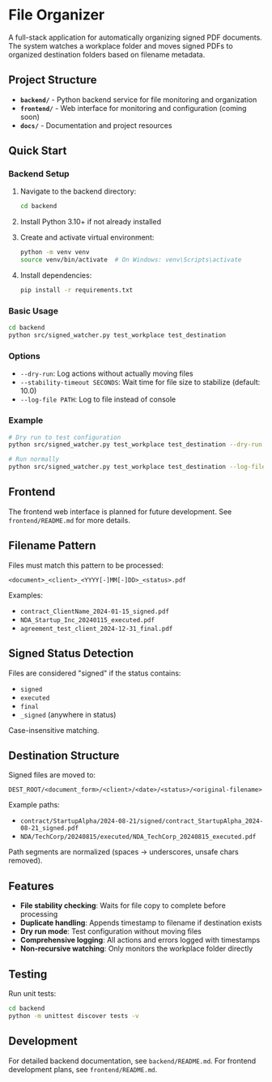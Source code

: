 

# File Organizer

A full-stack application for automatically organizing signed PDF documents. The system watches a workplace folder and moves signed PDFs to organized destination folders based on filename metadata.

## Project Structure

- **`backend/`** - Python backend service for file monitoring and organization
- **`frontend/`** - Web interface for monitoring and configuration (coming soon)
- **`docs/`** - Documentation and project resources

## Quick Start

### Backend Setup

1. Navigate to the backend directory:
   ```bash
   cd backend
   ```

2. Install Python 3.10+ if not already installed
3. Create and activate virtual environment:
   ```bash
   python -m venv venv
   source venv/bin/activate  # On Windows: venv\Scripts\activate
   ```

4. Install dependencies:
   ```bash
   pip install -r requirements.txt
   ```

### Basic Usage
```bash
cd backend
python src/signed_watcher.py test_workplace test_destination
```

### Options
- `--dry-run`: Log actions without actually moving files
- `--stability-timeout SECONDS`: Wait time for file size to stabilize (default: 10.0)
- `--log-file PATH`: Log to file instead of console

### Example
```bash
# Dry run to test configuration
python src/signed_watcher.py test_workplace test_destination --dry-run --log-file watcher.log

# Run normally
python src/signed_watcher.py test_workplace test_destination --log-file watcher.log
```

## Frontend

The frontend web interface is planned for future development. See `frontend/README.md` for more details.

## Filename Pattern

Files must match this pattern to be processed:
```
<document>_<client>_<YYYY[-]MM[-]DD>_<status>.pdf
```

Examples:
- `contract_ClientName_2024-01-15_signed.pdf`
- `NDA_Startup_Inc_20240115_executed.pdf`
- `agreement_test_client_2024-12-31_final.pdf`

## Signed Status Detection

Files are considered "signed" if the status contains:
- `signed`
- `executed` 
- `final`
- `_signed` (anywhere in status)

Case-insensitive matching.

## Destination Structure

Signed files are moved to:
```
DEST_ROOT/<document_form>/<client>/<date>/<status>/<original-filename>
```

Example paths:
- `contract/StartupAlpha/2024-08-21/signed/contract_StartupAlpha_2024-08-21_signed.pdf`
- `NDA/TechCorp/20240815/executed/NDA_TechCorp_20240815_executed.pdf`

Path segments are normalized (spaces → underscores, unsafe chars removed).

## Features

- **File stability checking**: Waits for file copy to complete before processing
- **Duplicate handling**: Appends timestamp to filename if destination exists
- **Dry run mode**: Test configuration without moving files
- **Comprehensive logging**: All actions and errors logged with timestamps
- **Non-recursive watching**: Only monitors the workplace folder directly

## Testing

Run unit tests:
```bash
cd backend
python -m unittest discover tests -v
```

## Development

For detailed backend documentation, see `backend/README.md`.
For frontend development plans, see `frontend/README.md`.